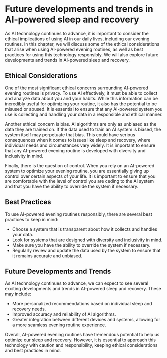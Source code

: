 Future developments and trends in AI-powered sleep and recovery
================================================================================================================================================================

As AI technology continues to advance, it is important to consider the ethical implications of using AI in our daily lives, including our evening routines. In this chapter, we will discuss some of the ethical considerations that arise when using AI-powered evening routines, as well as best practices for using this technology responsibly. We will also explore future developments and trends in AI-powered sleep and recovery.

Ethical Considerations
----------------------

One of the most significant ethical concerns surrounding AI-powered evening routines is privacy. To use AI effectively, it must be able to collect and analyze data about you and your habits. While this information can be incredibly useful for optimizing your routine, it also has the potential to be misused or abused. It is essential to ensure that any AI-powered system you use is collecting and handling your data in a responsible and ethical manner.

Another ethical concern is bias. AI algorithms are only as unbiased as the data they are trained on. If the data used to train an AI system is biased, the system itself may perpetuate that bias. This could have serious consequences when it comes to issues like sleep and recovery, where individual needs and circumstances vary widely. It is important to ensure that any AI-powered evening routine is developed with diversity and inclusivity in mind.

Finally, there is the question of control. When you rely on an AI-powered system to optimize your evening routine, you are essentially giving up control over certain aspects of your life. It is important to ensure that you are comfortable with the level of control you are ceding to the AI system and that you have the ability to override the system if necessary.

Best Practices
--------------

To use AI-powered evening routines responsibly, there are several best practices to keep in mind:

* Choose a system that is transparent about how it collects and handles your data.
* Look for systems that are designed with diversity and inclusivity in mind.
* Make sure you have the ability to override the system if necessary.
* Regularly review and update the data used by the system to ensure that it remains accurate and unbiased.

Future Developments and Trends
------------------------------

As AI technology continues to advance, we can expect to see several exciting developments and trends in AI-powered sleep and recovery. These may include:

* More personalized recommendations based on individual sleep and recovery needs.
* Improved accuracy and reliability of AI algorithms.
* Greater integration between different devices and systems, allowing for a more seamless evening routine experience.

Overall, AI-powered evening routines have tremendous potential to help us optimize our sleep and recovery. However, it is essential to approach this technology with caution and responsibility, keeping ethical considerations and best practices in mind.

